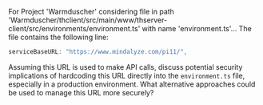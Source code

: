 For Project 'Warmduscher' considering file in path 'Warmduscher/thclient/src/main/www/thserver-client/src/environments/environment.ts' with name 'environment.ts'... 
The file contains the following line:

```typescript
serviceBaseURL: "https://www.mindalyze.com/pi11/",
```

Assuming this URL is used to make API calls, discuss potential security implications of hardcoding this URL directly into the `environment.ts` file, especially in a production environment.  What alternative approaches could be used to manage this URL more securely?